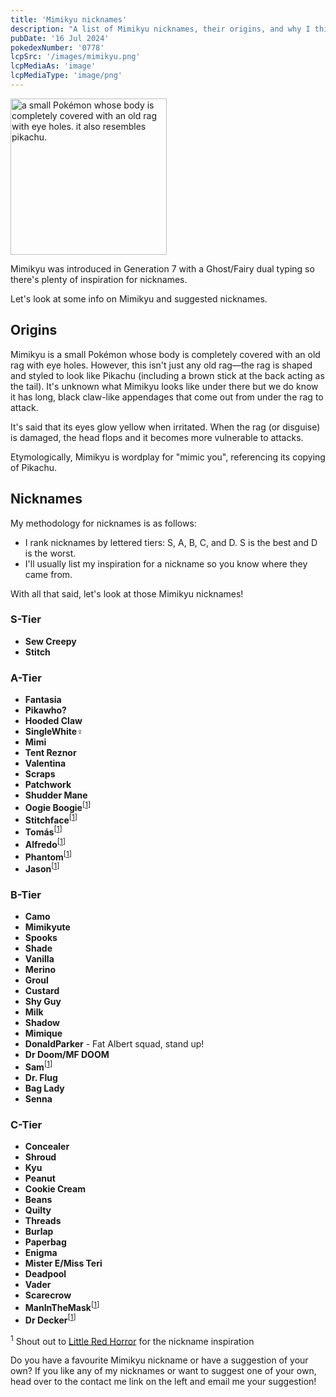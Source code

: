 ```yaml
---
title: 'Mimikyu nicknames'
description: "A list of Mimikyu nicknames, their origins, and why I think they're cool."
pubDate: '16 Jul 2024'
pokedexNumber: '0778'
lcpSrc: '/images/mimikyu.png'
lcpMediaAs: 'image'
lcpMediaType: 'image/png'
---
```


<div class="img-center">
	<picture>
		<source srcset="/images/mimikyu.webp" type="image/webp">
		<img src="/images/mimikyu.png" width="250px" height="250px" alt="a small Pokémon whose body is completely covered with an old rag with eye holes. it also resembles pikachu.">
	</picture>
</div>

Mimikyu was introduced in Generation 7 with a Ghost/Fairy dual typing so there's plenty of inspiration for nicknames.

Let's look at some info on Mimikyu and suggested nicknames.

## Origins

Mimikyu is a small Pokémon whose body is completely covered with an old rag with eye holes. However, this isn't just any old rag—the rag is shaped and styled to look like Pikachu (including a brown stick at the back acting as the tail). It's unknown what Mimikyu looks like under there but we do know it has long, black claw-like appendages that come out from under the rag to attack.

It's said that its eyes glow yellow when irritated. When the rag (or disguise) is damaged, the head flops and it becomes more vulnerable to attacks.

Etymologically, Mimikyu is wordplay for "mimic you", referencing its copying of Pikachu.

## Nicknames

My methodology for nicknames is as follows:

* I rank nicknames by lettered tiers: S, A, B, C, and D. S is the best and D is the worst.
* I'll usually list my inspiration for a nickname so you know where they came from.

With all that said, let's look at those Mimikyu nicknames!

### S-Tier

* **Sew Creepy**
* **Stitch**

### A-Tier

* **Fantasia**
* **Pikawho?**
* **Hooded Claw**
* **SingleWhite♀**
* **Mimi**
* **Tent Reznor**
* **Valentina**
* **Scraps**
* **Patchwork**
* **Shudder Mane**
* **Oogie Boogie**<sup>[<a href="#ref-1">1</a>]</sup>
* **Stitchface**<sup>[<a href="#ref-1">1</a>]</sup>
* **Tomás**<sup>[<a href="#ref-1">1</a>]</sup>
* **Alfredo**<sup>[<a href="#ref-1">1</a>]</sup>
* **Phantom**<sup>[<a href="#ref-1">1</a>]</sup>
* **Jason**<sup>[<a href="#ref-1">1</a>]</sup>

### B-Tier

* **Camo**
* **Mimikyute**
* **Spooks**
* **Shade**
* **Vanilla**
* **Merino**
* **Groul**
* **Custard**
* **Shy Guy**
* **Milk**
* **Shadow**
* **Mimique**
* **DonaldParker** - Fat Albert squad, stand up!
* **Dr Doom/MF DOOM**
* **Sam**<sup>[<a href="#ref-1">1</a>]</sup>
* **Dr. Flug**
* **Bag Lady**
* **Senna**

### C-Tier

* **Concealer**
* **Shroud**
* **Kyu**
* **Peanut**
* **Cookie Cream**
* **Beans**
* **Quilty**
* **Threads**
* **Burlap**
* **Paperbag**
* **Enigma**
* **Mister E/Miss Teri**
* **Deadpool**
* **Vader**
* **Scarecrow**
* **ManInTheMask**<sup>[<a href="#ref-1">1</a>]</sup>
* **Dr Decker**<sup>[<a href="#ref-1">1</a>]</sup>

<sup id="ref-1">1</sup> Shout out to [Little Red Horror](https://littleredhorror.wordpress.com/2020/07/31/burlap-bad-guys/) for the nickname inspiration

Do you have a favourite Mimikyu nickname or have a suggestion of your own? If you like any of my nicknames or want to suggest one of your own, head over to the contact me link on the left and email me your suggestion!